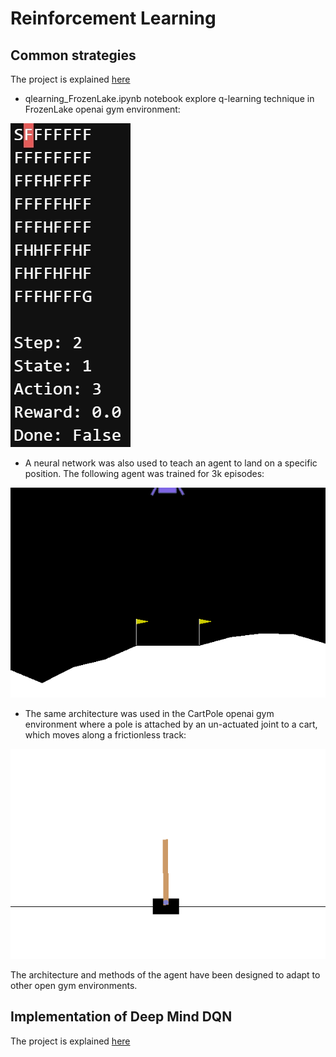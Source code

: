 # Reinforcement Learning

## Common strategies
 
The project is explained [here](https://apiquet.com/2021/02/07/reinforcement-learning/)

* qlearning_FrozenLake.ipynb notebook explore q-learning technique in FrozenLake openai gym environment:

![Image](q_learning/imgs/FrozenLake_trained.gif)

* A neural network was also used to teach an agent to land on a specific position. The following agent was trained for 3k episodes:

![Image](neural_networks/simple/imgs/lunarlander_agent_3k_episodes.gif)

* The same architecture was used in the CartPole openai gym environment where a pole is attached by an un-actuated joint to a cart, which moves along a frictionless track:

![Image](neural_networks/simple/imgs/cartpole_agent_750_episodes.gif)

The architecture and methods of the agent have been designed to adapt to other open gym environments.

## Implementation of Deep Mind DQN

The project is explained [here](https://apiquet.com/2021/11/12/playing-atari-with-deep-reinforcement-learning//)
